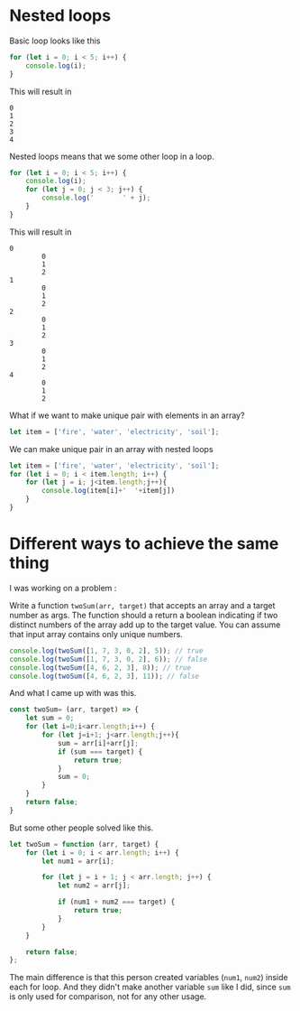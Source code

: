 # Nested loops

Basic loop looks like this

```js
for (let i = 0; i < 5; i++) {
    console.log(i);
}
```

This will result in

```
0
1
2
3
4
```

Nested loops means that we some other loop in a loop.

```js
for (let i = 0; i < 5; i++) {
    console.log(i);
    for (let j = 0; j < 3; j++) {
        console.log('       ' + j);
    }
}
```

This will result in

```
0
        0
        1
        2
1
        0
        1
        2
2
        0
        1
        2
3
        0
        1
        2
4
        0
        1
        2
```

What if we want to make unique pair with elements in an array?

```js
let item = ['fire', 'water', 'electricity', 'soil'];
```

We can make unique pair in an array with nested loops

```js
let item = ['fire', 'water', 'electricity', 'soil'];
for (let i = 0; i < item.length; i++) {
    for (let j = i; j<item.length;j++){
        console.log(item[i]+'  '+item[j])        
    }
}
```

# Different ways to achieve the same thing

I was working on a problem :

Write a function `twoSum(arr, target)` that accepts an array and a target number as args. The function should a return a boolean indicating if two distinct numbers of the array add up to the target value. You can assume that input array contains only unique numbers.

```js
console.log(twoSum([1, 7, 3, 0, 2], 5)); // true
console.log(twoSum([1, 7, 3, 0, 2], 6)); // false
console.log(twoSum([4, 6, 2, 3], 8)); // true
console.log(twoSum([4, 6, 2, 3], 11)); // false
```

And what I came up with was this.

```js
const twoSum= (arr, target) => {
    let sum = 0;
    for (let i=0;i<arr.length;i++) {
        for (let j=i+1; j<arr.length;j++){
            sum = arr[i]+arr[j];
            if (sum === target) {
                return true;
            }
            sum = 0;
        }
    }
    return false;
}

```

But some other people solved like this.

```js
let twoSum = function (arr, target) {
    for (let i = 0; i < arr.length; i++) {
        let num1 = arr[i];

        for (let j = i + 1; j < arr.length; j++) {
            let num2 = arr[j];

            if (num1 + num2 === target) {
                return true;
            }
        }
    }

    return false;
};
```

The main difference is that this person created variables (`num1`, `num2`) inside each for loop. And they didn't make another variable `sum` like I did, since `sum` is only used for comparison, not for any other usage.
